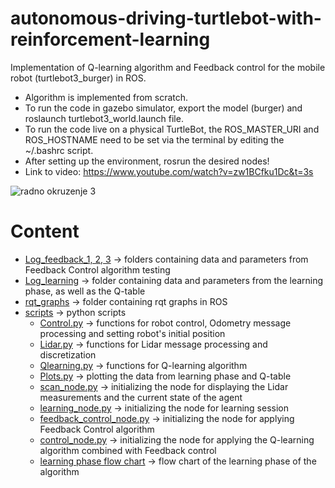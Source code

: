 # autonomous-driving-turtlebot-with-reinforcement-learning
Implementation of Q-learning algorithm and Feedback control for the mobile robot (turtlebot3_burger) in ROS.

 * Algorithm is implemented from scratch.
 * To run the code in gazebo simulator, export the model (burger) and roslaunch turtlebot3_world.launch file.
 * To run the code live on a physical TurtleBot, the ROS_MASTER_URI and ROS_HOSTNAME need to be set via the terminal by editing the ~/.bashrc script.
 * After setting up the environment, rosrun the desired nodes!
 * Link to video: https://www.youtube.com/watch?v=zw1BCfku1Dc&t=3s

![radno okruzenje 3](https://user-images.githubusercontent.com/72970001/98345474-02e69500-2015-11eb-8552-9949ddae6cab.jpeg)

# Content
* [Log_feedback_1, 2, 3](Data/Log_feedback_1) -> folders containing data and parameters from Feedback Control algorithm testing
* [Log_learning](Data) -> folder containing data and parameters from the learning phase, as well as the Q-table 
* [rqt_graphs](rqt_graphs) -> folder containing rqt graphs in ROS
* [scripts](scripts) -> python scripts
    * [Control.py](scripts/Control.py) -> functions for robot control, Odometry message processing and setting robot's initial position
    * [Lidar.py](scripts/Lidar.py) -> functions for Lidar message processing and discretization
    * [Qlearning.py](scripts/Qlearning.py) -> functions for Q-learning algorithm
    * [Plots.py](scripts/Plots.py) -> plotting the data from learning phase and Q-table
    * [scan_node.py](scripts/scan_node.py) -> initializing the node for displaying the Lidar measurements and the current state of the agent
    * [learning_node.py](scripts/learning_node.py) -> initializing the node for learning session
    * [feedback_control_node.py](scripts/feedback_control_node.py) -> initializing the node for applying Feedback Control algorithm
    * [control_node.py](scripts/control_node.py) -> initializing the node for applying the Q-learning algorithm combined with Feedback control
    * [learning phase flow chart](scripts/learning_phase_flow_chart.png) -> flow chart of the learning phase of the algorithm
    

